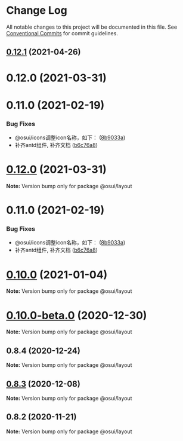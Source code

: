 # Change Log

All notable changes to this project will be documented in this file.
See [Conventional Commits](https://conventionalcommits.org) for commit guidelines.

## [0.12.1](https://gitee.com/gitee-fe/osui/tree/master/compare/@osui/layout@0.10.0...@osui/layout@0.12.1) (2021-04-26)



# 0.12.0 (2021-03-31)



# 0.11.0 (2021-02-19)


### Bug Fixes

* @osui/icons调整icon名称，如下： ([8b9033a](https://gitee.com/gitee-fe/osui/tree/master/commits/8b9033af14f14ebae853692523739ca22c64123a))
* 补齐antd组件, 补齐文档 ([b6c76a8](https://gitee.com/gitee-fe/osui/tree/master/commits/b6c76a864b121479e151a97e926546f3370d0aed))





# [0.12.0](https://gitee.com/gitee-fe/osui/tree/master/compare/v0.11.0...v0.12.0) (2021-03-31)

**Note:** Version bump only for package @osui/layout





# 0.11.0 (2021-02-19)


### Bug Fixes

* @osui/icons调整icon名称，如下： ([8b9033a](https://gitee.com/gitee-fe/osui/tree/master/commits/8b9033af14f14ebae853692523739ca22c64123a))
* 补齐antd组件, 补齐文档 ([b6c76a8](https://gitee.com/gitee-fe/osui/tree/master/commits/b6c76a864b121479e151a97e926546f3370d0aed))





# [0.10.0](https://gitee.com/gitee-fe/osui/tree/master/compare/@osui/layout@0.10.0-beta.0...@osui/layout@0.10.0) (2021-01-04)

**Note:** Version bump only for package @osui/layout





# [0.10.0-beta.0](https://gitee.com/gitee-fe/osui/tree/master/compare/@osui/layout@0.8.4...@osui/layout@0.10.0-beta.0) (2020-12-30)

**Note:** Version bump only for package @osui/layout





## 0.8.4 (2020-12-24)

**Note:** Version bump only for package @osui/layout





## [0.8.3](https://gitee.com/gitee-fe/osui/tree/master/compare/@osui/layout@0.8.2...@osui/layout@0.8.3) (2020-12-08)

**Note:** Version bump only for package @osui/layout





## 0.8.2 (2020-11-21)

**Note:** Version bump only for package @osui/layout
